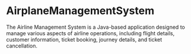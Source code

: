 # AirplaneManagementSystem
The Airline Management System is a Java-based application designed to manage various aspects of airline operations, including flight details, customer information, ticket booking, journey details, and ticket cancellation.
